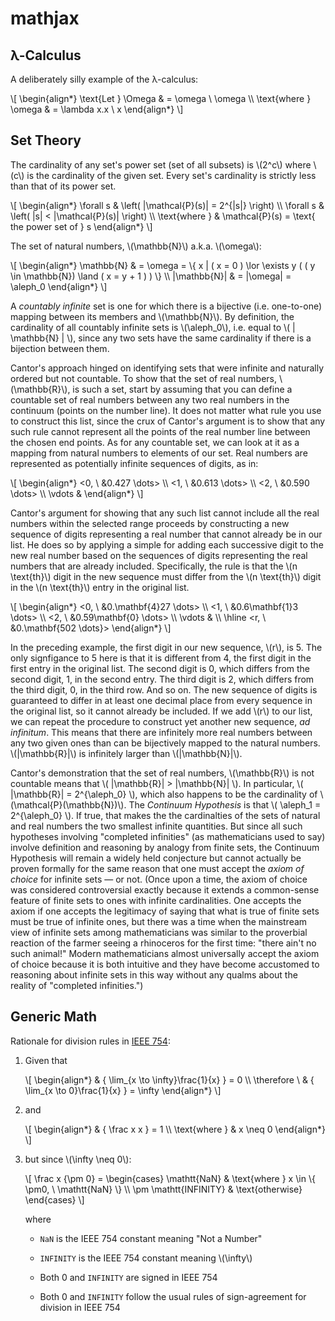 # mathjax

<!-- toc -->

## &lambda;-Calculus

A deliberately silly example of the &lambda;-calculus:

\\[
\begin{align*}
      \text{Let } \Omega & = \omega \\ \omega \\\\
    \text{where } \omega & = \lambda x.x \\ x
\end{align*}
\\]

## Set Theory

The cardinality of any set's power set (set of all subsets) is \\(2^c\\) where
\\(c\\) is the cardinality of the given set. Every set's cardinality is strictly
less than that of its power set.

\\[
\begin{align*}
      \forall s & \left( |\mathcal{P}(s)| = 2^{|s|} \right) \\\\
      \forall s & \left( |s| < |\mathcal{P}(s)| \right) \\\\
  \text{where } & \mathcal{P}(s) = \text{ the power set of } s
\end{align*}
\\]

The set of natural numbers, \\(\mathbb{N}\\) a.k.a. \\(\omega\\):

\\[
\begin{align*}
  \mathbb{N} & = \omega = \\{ x | ( x = 0 ) \lor \exists y ( ( y \in \mathbb{N})
    \land ( x = y + 1 ) ) \\} \\\\
|\mathbb{N}| & = |\omega| = \aleph_0
\end{align*}
\\]

A _countably infinite_ set is one for which there is a bijective (i.e.
one-to-one) mapping between its members and \\(\mathbb{N}\\). By definition, the
cardinality of all countably infinite sets is \\(\aleph_0\\), i.e. equal to \\(
| \mathbb{N} | \\), since any two sets have the same cardinality if there is a
bijection between them.

Cantor's approach hinged on identifying sets that were infinite and naturally
ordered but not countable. To show that the set of real numbers,
\\(\mathbb{R}\\), is such a set, start by assuming that you can define a
countable set of real numbers between any two real numbers in the continuum
(points on the number line). It does not matter what rule you use to construct
this list, since the crux of Cantor's argument is to show that any such rule
cannot represent all the points of the real number line between the chosen end
points. As for any countable set, we can look at it as a mapping from natural
numbers to elements of our set. Real numbers are represented as potentially
infinite sequences of digits, as in:

\\[
\begin{align*}
<0, \\ &0.427 \dots> \\\\
<1, \\ &0.613 \dots> \\\\
<2, \\ &0.590 \dots> \\\\
\vdots &
\end{align*}
\\]

Cantor's argument for showing that any such list cannot include all the real
numbers within the selected range proceeds by constructing a new sequence of
digits representing a real number that cannot already be in our list. He does so
by applying a simple for adding each successive digit to the new real number
based on the sequences of digits representing the real numbers that are already
included. Specifically, the rule is that the \\(n \text{th}\\) digit in the new
sequence must differ from the \\(n \text{th}\\) digit in the \\(n \text{th}\\)
entry in the original list.

\\[
\begin{align*}
<0, \\ &0.\mathbf{4}27 \dots> \\\\
<1, \\ &0.6\mathbf{1}3 \dots> \\\\
<2, \\ &0.59\mathbf{0} \dots> \\\\
\vdots & \\\\
\hline
<r, \\ &0.\mathbf{502 \dots}>
\end{align*}
\\]

In the preceding example, the first digit in our new sequence, \\(r\\), is 5.
The only signfigance to 5 here is that it is different from 4, the first digit
in the first entry in the original list. The second digit is 0, which differs
from the second digit, 1, in the second entry. The third digit is 2, which
differs from the third digit, 0, in the third row. And so on. The new sequence
of digits is guaranteed to differ in at least one decimal place from every
sequence in the original list, so it cannot already be included. If we add
\\(r\\) to our list, we can repeat the procedure to construct yet another new
sequence, _ad infinitum_. This means that there are infinitely more real numbers
between any two given ones than can be bijectively mapped to the natural
numbers. \\(|\mathbb{R}|\\) is infinitely larger than \\(|\mathbb{N}|\\).

Cantor's demonstration that the set of real numbers, \\(\mathbb{R}\\) is not
countable means that \\( |\mathbb{R}| > |\mathbb{N}| \\). In particular, \\(
|\mathbb{R}| = 2^{\aleph_0} \\), which also happens to be the cardinality of
\\(\mathcal{P}(\mathbb{N})\\). The _Continuum Hypothesis_ is that \\( \aleph_1 =
2^{\aleph_0} \\). If true, that makes the the cardinalties of the sets of
natural and real numbers the two smallest infinite quantities. But since all
such hypotheses involving "completed infinities" (as mathematicians used to say)
involve definition and reasoning by analogy from finite sets, the Continuum
Hypothesis will remain a widely held conjecture but cannot actually be proven
formally for the same reason that one must accept the _axiom of choice_ for
infinite sets &mdash; or not. (Once upon a time, the axiom of choice was
considered controversial exactly because it extends a common-sense feature of
finite sets to ones with infinite cardinalities. One accepts the axiom if one
accepts the legitimacy of saying that what is true of finite sets must be true
of infinite ones, but there was a time when the mainstream view of infinite sets
among mathematicians was similar to the proverbial reaction of the farmer seeing
a rhinoceros for the first time: "there ain't no such animal!" Modern
mathematicians almost universally accept the axiom of choice because it is both
intuitive and they have become accustomed to reasoning about infinite sets in
this way without any qualms about the reality of "completed infinities.")

## Generic Math

Rationale for division rules in [IEEE
754](https://en.wikipedia.org/wiki/IEEE_754):

1. Given that

   \\[
        \begin{align*}
                          & { \lim_{x \to \infty}\frac{1}{x} } = 0 \\\\
            \therefore \\ & { \lim_{x \to 0}\frac{1}{x} } = \infty
        \end{align*}
   \\]

2. and

   \\[
   \begin{align*}
                      & { \frac x x } = 1 \\\\
        \text{where } & x \neq 0
   \end{align*}
   \\]

3. but since \\(\infty \neq 0\\):

   \\[
        \frac x {\pm 0} =
            \begin{cases}
                         \mathtt{NaN} & \text{where } x \in \\{ \pm0, \\ \mathtt{NaN} \\} \\\\
                \pm \mathtt{INFINITY} & \text{otherwise}
            \end{cases}
   \\]

   where

   - `NaN` is the IEEE 754 constant meaning "Not a Number"

   - `INFINITY` is the IEEE 754 constant meaning \\(\infty\\)

   - Both 0 and `INFINITY` are signed in IEEE 754

   - Both 0 and `INFINITY` follow the usual rules of sign-agreement
     for division in IEEE 754
